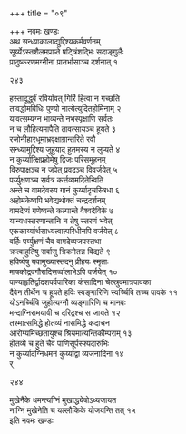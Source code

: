 +++
title = "०९"

+++
नवमः खण्डः  
अथ सन्ध्याकालाद्युद्दिश्यकर्मवर्णनम्  
सूर्य्येऽस्तशैलमप्राप्ते षट्त्रिंशद्भिः सदाङ्गुलैः  
प्रादुष्करणमग्नीनां प्रातर्भासाञ्च दर्शनात्  १  

२४३  

हस्तादूर्द्ध्वं रविर्यावत् गिरिं हित्वा न गच्छति  
तावद्धोमविधिः पुण्यो नात्येत्युदितहोमिनाम्  २  
यावत्सम्यग्न भाव्यन्ते नभस्पृक्षाणि सर्वतः  
न च लौहित्यमापैति तावत्सायञ्च हूयते  ३  
रजोनीहारधूमाभ्रवृक्षाग्रान्तरिते रवौ  
सन्ध्यामुद्दिश्य जुहुयाद् हुतमस्य न लुप्यते  ४  
न कुर्य्यात्क्षिप्रहोमेषु द्विजः परिसमूहनम्  
विरुपाक्षञ्च न जपेत् प्रवदञ्च विवर्जयेत्  ५  
पर्य्युक्षणञ्च सर्वत्र कर्त्तव्यमदितेन्विति  
अन्ते च वामदेवस्य गानं कुर्य्यादृचस्त्रिधा  ६  
अहोमकेष्वपि भवेद्यथोक्तं चन्द्रदर्शनम्  
वामदेव्यं गणेष्वन्ते कल्पान्ते वैश्वदेविके  ७  
यान्यधस्तरणान्तानि न तेषु स्तरणं भवेत्  
एककार्य्यार्थसाध्यत्वात्परिधीनपि वर्जयेत्  ८  
वर्हिः पर्य्युक्षणं चैव वामदेव्यजपस्तथा  
क्रत्वाहुतिषु सर्वासु त्रिकमेतन्न विद्यते  ९  
हविष्येषु यवामुख्यास्तदनु व्रीहयः स्मृताः  
माषकोद्रवगौरादिसर्व्वालाभेऽपि वर्जयेत्  १०  
पाण्याहृतिर्द्वादशपर्वपारिका कंसादिना चेत्स्रुवमात्रपावका  
दैवेन तीर्थेन च हूयते हविः स्वङ्गारिणि स्वर्च्चिषि तच्च पावके  ११  
योऽनर्च्चिषि जुहोत्यग्नौ व्यङ्गारिणि च मानवः  
मन्दाग्निरामयावी च दरिद्रश्च स जायते  १२  
तस्मात्समिद्धे होतव्यं नासमिद्धे कदाचन  
आरोग्यमिच्छतायुश्च श्रियमात्यन्तिकीम्पराम्  १३  
होतव्ये च हुते चैव पाणिसूर्पस्फ्यदारुभिः  
न कुर्य्यादग्निधमनं कुर्य्याद्वा व्यजनादिना  १४  
र्  

२४४  

मुखेनैके धमन्त्यग्निं मुखाद्ध्येषोऽध्यजायत  
नाग्निं मुखेनेति च यल्लौकिके योजयन्ति तत्  १५  
इति नवमः खण्डः  
